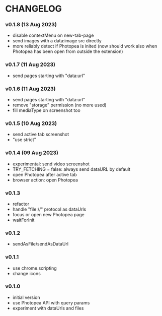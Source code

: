  # CHANGELOG

 ### v0.1.8 (13 Aug 2023)
 - disable contextMenu on new-tab-page
 - send images with a data:image src directly
 - more reliably detect if Photopea is inited (now should work also when Photopea has been open from outside the extension)

 ### v0.1.7 (11 Aug 2023)
 - send pages starting with "data:url"

 ### v0.1.6 (11 Aug 2023)
 - send pages starting with "data:url"
 - remove "storage" permission (no more used)
 - fill mediaType on screenshot too

 ### v0.1.5 (10 Aug 2023)
 - send active tab screenshot
 - "use strict"

 ### v0.1.4 (09 Aug 2023)
 - experimental: send video screenshot
 - TRY_FETCHING = false: always send dataURL by default
 - open Photopea after active tab
 - browser action: open Photopea

 ### v0.1.3
 - refactor
 - handle "file://" protocol as dataUrls
 - focus or open new Photopea page
 - waitForInit

 ### v0.1.2
 - sendAsFile/sendAsDataUrl

 ### v0.1.1
 - use chrome.scripting
 - change icons

 ### v0.1.0
 - initial version
 - use Photopea API with query params
 - experiment with dataUrls and files
